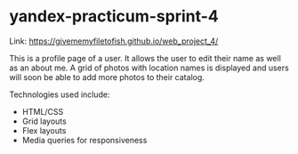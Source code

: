 # yandex-practicum-sprint-4

Link: https://givememyfiletofish.github.io/web_project_4/

This is a profile page of a user. It allows the user to edit their name as well as an about me. A grid of photos with location names is displayed and users will soon be able to add more photos to their catalog.

Technologies used include:

- HTML/CSS
- Grid layouts
- Flex layouts
- Media queries for responsiveness
